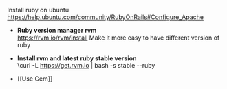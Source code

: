 Install ruby on ubuntu   
https://help.ubuntu.com/community/RubyOnRails#Configure_Apache

* **Ruby version manager rvm**  
https://rvm.io/rvm/install
Make it more easy to have different version of ruby   

* **Install rvm and latest ruby stable version**   
\curl -L https://get.rvm.io | bash -s stable --ruby

* [[Use Gem]]
